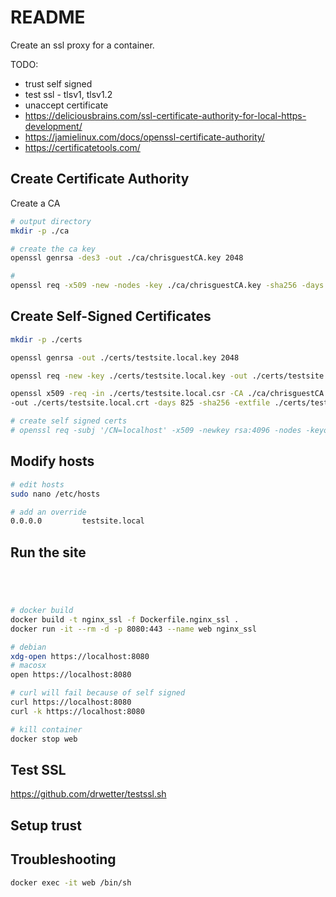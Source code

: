 # README
Create an ssl proxy for a container.

TODO:
* trust self signed 
* test ssl - tlsv1, tlsv1.2
* unaccept certificate
* https://deliciousbrains.com/ssl-certificate-authority-for-local-https-development/
* https://jamielinux.com/docs/openssl-certificate-authority/
* https://certificatetools.com/

## Create Certificate Authority
Create a CA 
```sh
# output directory
mkdir -p ./ca    

# create the ca key
openssl genrsa -des3 -out ./ca/chrisguestCA.key 2048

# 
openssl req -x509 -new -nodes -key ./ca/chrisguestCA.key -sha256 -days 365 -out ./ca/chrisguestCA.pem
```

## Create Self-Signed Certificates

```sh
mkdir -p ./certs    

openssl genrsa -out ./certs/testsite.local.key 2048

openssl req -new -key ./certs/testsite.local.key -out ./certs/testsite.local.csr

openssl x509 -req -in ./certs/testsite.local.csr -CA ./ca/chrisguestCA.pem -CAkey ./ca/chrisguestCA.key -CAcreateserial \
-out ./certs/testsite.local.crt -days 825 -sha256 -extfile ./certs/testsite.local.ext


```

```sh
# create self signed certs
# openssl req -subj '/CN=localhost' -x509 -newkey rsa:4096 -nodes -keyout key.pem -out cert.pem -days 365
```
## Modify hosts

```sh
# edit hosts
sudo nano /etc/hosts 

# add an override
0.0.0.0         testsite.local

```

## Run the site

```sh




# docker build 
docker build -t nginx_ssl -f Dockerfile.nginx_ssl .             
docker run -it --rm -d -p 8080:443 --name web nginx_ssl

# debian
xdg-open https://localhost:8080
# macosx
open https://localhost:8080

# curl will fail because of self signed
curl https://localhost:8080     
curl -k https://localhost:8080     

# kill container
docker stop web
```

## Test SSL

https://github.com/drwetter/testssl.sh



## Setup trust 





## Troubleshooting
```sh
docker exec -it web /bin/sh        
```